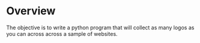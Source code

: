 # Overview

The objective is to write a python program that will collect as many logos as you can across across a sample of websites.


